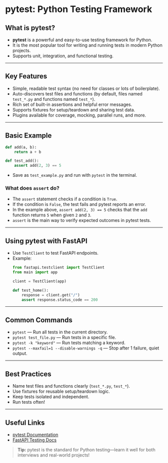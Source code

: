 # pytest: Python Testing Framework

## What is pytest?
- **pytest** is a powerful and easy-to-use testing framework for Python.
- It is the most popular tool for writing and running tests in modern Python projects.
- Supports unit, integration, and functional testing.

---

## Key Features
- Simple, readable test syntax (no need for classes or lots of boilerplate).
- Auto-discovers test files and functions (by default, files named `test_*.py` and functions named `test_*`).
- Rich set of built-in assertions and helpful error messages.
- Supports fixtures for setup/teardown and sharing test data.
- Plugins available for coverage, mocking, parallel runs, and more.

---

## Basic Example
```python
def add(a, b):
    return a + b

def test_add():
    assert add(2, 3) == 5
```
- Save as `test_example.py` and run with `pytest` in the terminal.

### What does `assert` do?
- The `assert` statement checks if a condition is `True`.
- If the condition is `False`, the test fails and pytest reports an error.
- In the example above, `assert add(2, 3) == 5` checks that the `add` function returns `5` when given `2` and `3`.
- `assert` is the main way to verify expected outcomes in pytest tests.

---

## Using pytest with FastAPI
- Use `TestClient` to test FastAPI endpoints.
- Example:
  ```python
  from fastapi.testclient import TestClient
  from main import app

  client = TestClient(app)

  def test_home():
      response = client.get("/")
      assert response.status_code == 200
  ```

---

## Common Commands
- `pytest` — Run all tests in the current directory.
- `pytest test_file.py` — Run tests in a specific file.
- `pytest -k "keyword"` — Run tests matching a keyword.
- `pytest --maxfail=1 --disable-warnings -q` — Stop after 1 failure, quiet output.

---

## Best Practices
- Name test files and functions clearly (`test_*.py`, `test_*`).
- Use fixtures for reusable setup/teardown logic.
- Keep tests isolated and independent.
- Run tests often!

---

## Useful Links
- [pytest Documentation](https://docs.pytest.org/en/stable/)
- [FastAPI Testing Docs](https://fastapi.tiangolo.com/tutorial/testing/)

> **Tip:** pytest is the standard for Python testing—learn it well for both interviews and real-world projects!
